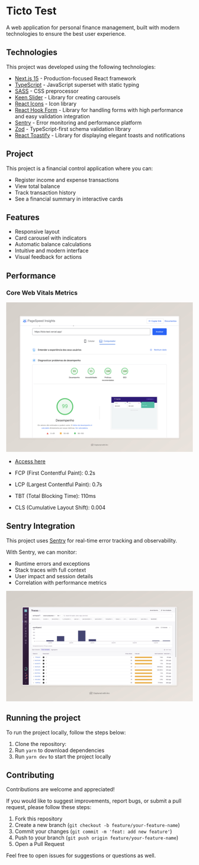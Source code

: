 # Ticto Test

A web application for personal finance management, built with modern technologies to ensure the best user experience.

## Technologies

This project was developed using the following technologies:

- [Next.js 15](https://nextjs.org/) - Production-focused React framework
- [TypeScript](https://www.typescriptlang.org/) - JavaScript superset with static typing
- [SASS](https://sass-lang.com/) - CSS preprocessor
- [Keen Slider](https://keen-slider.io/) - Library for creating carousels
- [React Icons](https://react-icons.github.io/react-icons/) - Icon library
- [React Hook Form](https://react-hook-form.com/) - Library for handling forms with high performance and easy validation integration
- [Sentry](https://sentry.io/) - Error monitoring and performance platform
- [Zod](https://zod.dev/) - TypeScript-first schema validation library
- [React Toastify](https://fkhadra.github.io/react-toastify/) - Library for displaying elegant toasts and notifications

## Project

This project is a financial control application where you can:

- Register income and expense transactions
- View total balance
- Track transaction history
- See a financial summary in interactive cards

## Features

- Responsive layout
- Card carousel with indicators
- Automatic balance calculations
- Intuitive and modern interface
- Visual feedback for actions

## Performance

### Core Web Vitals Metrics

![Lighthouse Score](./docs/assets/insights.jpeg)

- [Access here](https://pagespeed.web.dev/analysis/https-ticto-test-vercel-app/ch7yjw0im2?form_factor=desktop)

- FCP (First Contentful Paint): 0.2s
- LCP (Largest Contentful Paint): 0.7s
- TBT (Total Blocking Time): 110ms
- CLS (Cumulative Layout Shift): 0.004

## Sentry Integration

This project uses [Sentry](https://sentry.io/) for real-time error tracking and observability.

With Sentry, we can monitor:

- Runtime errors and exceptions
- Stack traces with full context
- User impact and session details
- Correlation with performance metrics

![Sentry Evidence](./docs/assets/sentry.jpeg)

## Running the project

To run the project locally, follow the steps below:

1. Clone the repository:
2. Run `yarn` to download dependencies
3. Run `yarn dev` to start the project locally

## Contributing

Contributions are welcome and appreciated!

If you would like to suggest improvements, report bugs, or submit a pull request, please follow these steps:

1. Fork this repository
2. Create a new branch (`git checkout -b feature/your-feature-name`)
3. Commit your changes (`git commit -m 'feat: add new feature'`)
4. Push to your branch (`git push origin feature/your-feature-name`)
5. Open a Pull Request

Feel free to open issues for suggestions or questions as well.
